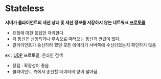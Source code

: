 # Stateless
**서버가 클라이언트의 세션 상태 및 세션 정보를 저장하지 않는 네트워크 [프로토콜](Protocol)**

-   요청에 대한 응답만 처리한다.
-   각 통신은 선행되거나 후속으로 따라오는 통신과 관련이 없다.
-   클라이언트가 송신하려 했던 모든 데이터가 서버쪽에 수신되었는지 확인하지 않음

ex : [UDP](UDP) 프로토콜, 온라인 검색

-   장점 : 확장성이 좋음
-   클라이언트 측에서 송신할 데이터의 양이 많아짐